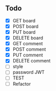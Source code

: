 ## Todo

-   [x] GET board
-   [x] POST board
-   [x] PUT board
-   [x] DELETE board
-   [x] GET comment
-   [x] POST comment
-   [x] PUT comment
-   [x] DELETE comment
-   [ ] style
-   [ ] password JWT
-   [ ] TEST
-   [ ] Refactor
